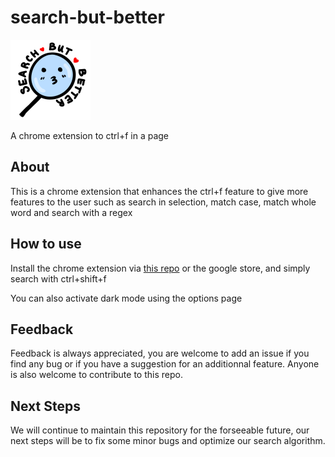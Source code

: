 # search-but-better
![search but better logo](./assets/images/sbb_128.png)

A chrome extension to ctrl+f in a page




## About
This is a chrome extension that enhances the ctrl+f feature to give more features to the user
such as search in selection, match case, match whole word and search with a regex

## How to use
Install the chrome extension via [this repo](https://dev.to/ben/how-to-install-chrome-extensions-manually-from-github-1612) or the google store, and simply search with
ctrl+shift+f

You can also activate dark mode using the options page

## Feedback
Feedback is always appreciated, you are welcome to add an issue if you find any bug or if
you have a suggestion for an additionnal feature. Anyone is also welcome to contribute to this
repo.

## Next Steps
We will continue to maintain this repository for the forseeable future, our next steps
will be to fix some minor bugs and optimize our search algorithm.
